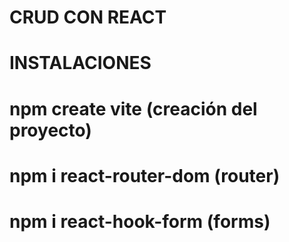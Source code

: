 

# CRUD CON REACT

# INSTALACIONES

# npm create vite (creación del proyecto)
# npm i react-router-dom (router)
# npm i react-hook-form (forms)